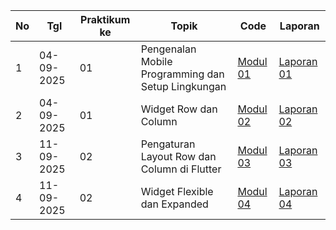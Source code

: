 | No  | Tgl | Praktikum ke  | Topik  | Code | Laporan | 
| ------------ | ------------- | ------------ | ------------ | ------------ | ------------ | 
|  1 | 04-09-2025  | 01  | Pengenalan Mobile Programming dan Setup Lingkungan  | [Modul 01]() | [Laporan 01]() | 
|  2 | 04-09-2025  | 01  | Widget Row dan Column | [Modul 02]() | [Laporan 02]() |
|  3 | 11-09-2025  | 02  | Pengaturan Layout Row dan Column di Flutter | [Modul 03]() | [Laporan 03]() |
|  4 | 11-09-2025  | 02  | Widget Flexible dan Expanded | [Modul 04]() | [Laporan 04]() |
